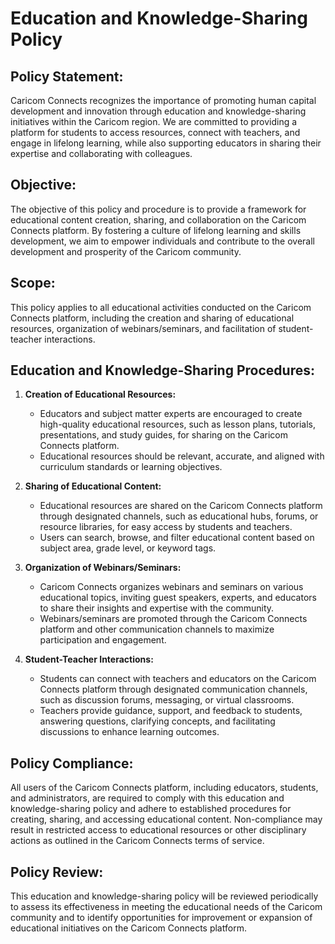 # Education and Knowledge-Sharing Policy

## Policy Statement:

Caricom Connects recognizes the importance of promoting human capital development and innovation through education and knowledge-sharing initiatives within the Caricom region. We are committed to providing a platform for students to access resources, connect with teachers, and engage in lifelong learning, while also supporting educators in sharing their expertise and collaborating with colleagues.

## Objective:

The objective of this policy and procedure is to provide a framework for educational content creation, sharing, and collaboration on the Caricom Connects platform. By fostering a culture of lifelong learning and skills development, we aim to empower individuals and contribute to the overall development and prosperity of the Caricom community.

## Scope:

This policy applies to all educational activities conducted on the Caricom Connects platform, including the creation and sharing of educational resources, organization of webinars/seminars, and facilitation of student-teacher interactions.

## Education and Knowledge-Sharing Procedures:

1. **Creation of Educational Resources:**

   - Educators and subject matter experts are encouraged to create high-quality educational resources, such as lesson plans, tutorials, presentations, and study guides, for sharing on the Caricom Connects platform.
   - Educational resources should be relevant, accurate, and aligned with curriculum standards or learning objectives.

2. **Sharing of Educational Content:**

   - Educational resources are shared on the Caricom Connects platform through designated channels, such as educational hubs, forums, or resource libraries, for easy access by students and teachers.
   - Users can search, browse, and filter educational content based on subject area, grade level, or keyword tags.

3. **Organization of Webinars/Seminars:**

   - Caricom Connects organizes webinars and seminars on various educational topics, inviting guest speakers, experts, and educators to share their insights and expertise with the community.
   - Webinars/seminars are promoted through the Caricom Connects platform and other communication channels to maximize participation and engagement.

4. **Student-Teacher Interactions:**
   - Students can connect with teachers and educators on the Caricom Connects platform through designated communication channels, such as discussion forums, messaging, or virtual classrooms.
   - Teachers provide guidance, support, and feedback to students, answering questions, clarifying concepts, and facilitating discussions to enhance learning outcomes.

## Policy Compliance:

All users of the Caricom Connects platform, including educators, students, and administrators, are required to comply with this education and knowledge-sharing policy and adhere to established procedures for creating, sharing, and accessing educational content. Non-compliance may result in restricted access to educational resources or other disciplinary actions as outlined in the Caricom Connects terms of service.

## Policy Review:

This education and knowledge-sharing policy will be reviewed periodically to assess its effectiveness in meeting the educational needs of the Caricom community and to identify opportunities for improvement or expansion of educational initiatives on the Caricom Connects platform.
